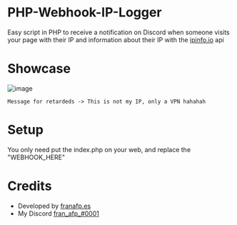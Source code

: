 # PHP-Webhook-IP-Logger

Easy script in PHP to receive a notification on Discord when someone visits your page with their IP and information about their IP with the [ipinfo.io](https://ipinfo.io) api

# Showcase

![image](https://user-images.githubusercontent.com/48841069/211213163-11daaf8c-6fbf-46f2-87bf-8e78e37cd663.png)

```Message for retardeds -> This is not my IP, only a VPN hahahah```

# Setup

You only need put the index.php on your web, and replace the "WEBHOOK_HERE"

# Credits

- Developed by [franafp.es](https://franafp.es)
- My Discord [fran_afp_#0001](https://franafp.es/discord/profile)

